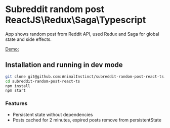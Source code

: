 # Subreddit random post ReactJS\Redux\Saga\Typescript

App shows random post from Reddit API, used Redux and Saga for global state and side effects.

[Demo:](https://subreddit-random-post-react.web.app/)

## Installation and running in dev mode

```bash
git clone git@github.com:AnimalInstinct/subreddit-random-post-react-ts.git
cd subreddit-random-post-react-ts
npm install
npm start
```

### Features

- Persistent state without dependencies
- Posts cached for 2 minutes, expired posts remove from persistentState
